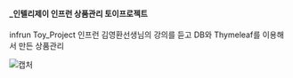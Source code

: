 ####  _인텔리제이 인프런 상품관리 토이프로젝트
infrun Toy_Project
인프런 김영환선생님의 강의를 듣고 DB와 Thymeleaf를 이용해서 만든 상품관리


![캡처](https://user-images.githubusercontent.com/79193811/186302716-203adb99-9df7-4bb7-bae9-3bafe158503f.PNG)
